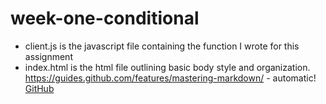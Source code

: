 # week-one-conditional
* client.js is the javascript file containing the function I wrote for this assignment
* index.html is the html file outlining basic body style and organization.
https://guides.github.com/features/mastering-markdown/ - automatic!
[GitHub](https://guides.github.com/features/mastering-markdown/)
